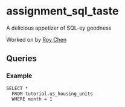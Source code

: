 # assignment_sql_taste
A delicious appetizer of SQL-ey goodness

Worked on by [Roy Chen](https://github.com/roychen25)

## Queries

### Example

```
SELECT *
  FROM tutorial.us_housing_units
  WHERE month = 1
```
